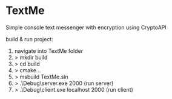 # TextMe
Simple console text messenger with encryption using CryptoAPI

build & run project:
1. navigate into TextMe folder
2. \> mkdir build
3. \> cd build
4. \> cmake ..
5. \> msbuild TextMe.sln
6. \> .\Debug\server.exe 2000 (run server)
7. \> .\Debug\client.exe localhost 2000 (run client)
